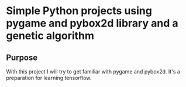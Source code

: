 # Simple Python projects using pygame and pybox2d library and a genetic algorithm

## Purpose
With this project I will try to get familiar with pygame and pybox2d. It's a preparation for learning tensorflow.


